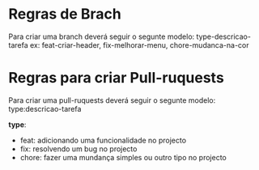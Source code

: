 # Regras de Brach

Para criar uma branch deverá seguir o segunte modelo: type-descricao-tarefa
ex: feat-criar-header, fix-melhorar-menu, chore-mudanca-na-cor

# Regras para criar Pull-ruquests

Para criar uma pull-ruquests deverá seguir o segunte modelo: type:descricao-tarefa

**type**:

- feat: adicionando uma funcionalidade no projecto
- fix: resolvendo um bug no projecto
- chore: fazer uma mundança simples ou outro tipo no projecto

